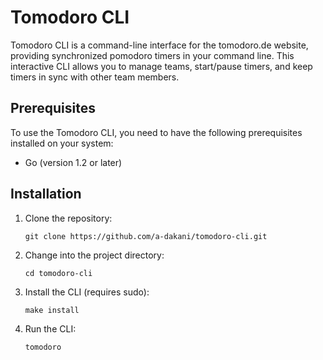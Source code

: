 # Tomodoro CLI

Tomodoro CLI is a command-line interface for the tomodoro.de website, providing synchronized pomodoro timers in your command line. This interactive CLI allows you to manage teams, start/pause timers, and keep timers in sync with other team members.

## Prerequisites

To use the Tomodoro CLI, you need to have the following prerequisites installed on your system:

- Go (version 1.2 or later)

## Installation

1. Clone the repository:

   ```shell
   git clone https://github.com/a-dakani/tomodoro-cli.git
   ```

2. Change into the project directory:

   ```shell
   cd tomodoro-cli
   ```

3. Install the CLI (requires sudo):

   ```shell
   make install
   ```

4. Run the CLI:

   ```shell
   tomodoro
   ```
